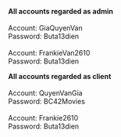 **All accounts regarded as admin**<br>
<br>
Account: GiaQuyenVan<br>
Password: Buta13dien<br>
<br>
Account: FrankieVan2610<br>
Password: Buta13dien<br>

**All accounts regarded as client**<br>
<br>
Account: QuyenVanGia<br>
Password: BC42Movies<br>
<br>
Account: Frankie2610<br>
Password: Buta13dien<br>
